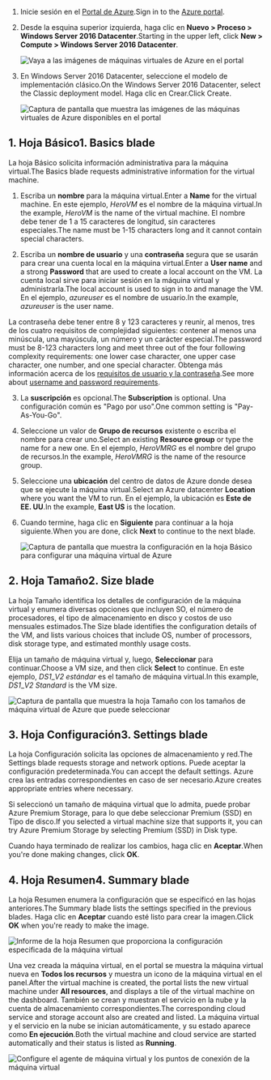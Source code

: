 1. <span data-ttu-id="a507c-101">Inicie sesión en el [Portal de Azure](https://portal.azure.com).</span><span class="sxs-lookup"><span data-stu-id="a507c-101">Sign in to the [Azure portal](https://portal.azure.com).</span></span>

2. <span data-ttu-id="a507c-102">Desde la esquina superior izquierda, haga clic en **Nuevo > Proceso > Windows Server 2016 Datacenter**.</span><span class="sxs-lookup"><span data-stu-id="a507c-102">Starting in the upper left, click **New > Compute > Windows Server 2016 Datacenter**.</span></span>

    ![Vaya a las imágenes de máquinas virtuales de Azure en el portal](./media/virtual-machines-common-portal-create-fqdn/marketplace-new.png)

3. <span data-ttu-id="a507c-104">En Windows Server 2016 Datacenter, seleccione el modelo de implementación clásico.</span><span class="sxs-lookup"><span data-stu-id="a507c-104">On the Windows Server 2016 Datacenter, select the Classic deployment model.</span></span> <span data-ttu-id="a507c-105">Haga clic en Crear.</span><span class="sxs-lookup"><span data-stu-id="a507c-105">Click Create.</span></span>

    ![Captura de pantalla que muestra las imágenes de las máquinas virtuales de Azure disponibles en el portal](./media/virtual-machines-common-portal-create-fqdn/deployment-classic-model.png)

## <a name="1-basics-blade"></a><span data-ttu-id="a507c-107">1. Hoja Básico</span><span class="sxs-lookup"><span data-stu-id="a507c-107">1. Basics blade</span></span>

<span data-ttu-id="a507c-108">La hoja Básico solicita información administrativa para la máquina virtual.</span><span class="sxs-lookup"><span data-stu-id="a507c-108">The Basics blade requests administrative information for the virtual machine.</span></span>

1. <span data-ttu-id="a507c-109">Escriba un **nombre** para la máquina virtual.</span><span class="sxs-lookup"><span data-stu-id="a507c-109">Enter a **Name** for the virtual machine.</span></span> <span data-ttu-id="a507c-110">En este ejemplo, _HeroVM_ es el nombre de la máquina virtual.</span><span class="sxs-lookup"><span data-stu-id="a507c-110">In the example, _HeroVM_ is the name of the virtual machine.</span></span> <span data-ttu-id="a507c-111">El nombre debe tener de 1 a 15 caracteres de longitud, sin caracteres especiales.</span><span class="sxs-lookup"><span data-stu-id="a507c-111">The name must be 1-15 characters long and it cannot contain special characters.</span></span>

2. <span data-ttu-id="a507c-112">Escriba un **nombre de usuario** y una **contraseña** segura que se usarán para crear una cuenta local en la máquina virtual.</span><span class="sxs-lookup"><span data-stu-id="a507c-112">Enter a **User name** and a strong **Password** that are used to create a local account on the VM.</span></span> <span data-ttu-id="a507c-113">La cuenta local sirve para iniciar sesión en la máquina virtual y administrarla.</span><span class="sxs-lookup"><span data-stu-id="a507c-113">The local account is used to sign in to and manage the VM.</span></span> <span data-ttu-id="a507c-114">En el ejemplo, _azureuser_ es el nombre de usuario.</span><span class="sxs-lookup"><span data-stu-id="a507c-114">In the example, _azureuser_ is the user name.</span></span>

 <span data-ttu-id="a507c-115">La contraseña debe tener entre 8 y 123 caracteres y reunir, al menos, tres de los cuatro requisitos de complejidad siguientes: contener al menos una minúscula, una mayúscula, un número y un carácter especial.</span><span class="sxs-lookup"><span data-stu-id="a507c-115">The password must be 8-123 characters long and meet three out of the four following complexity requirements: one lower case character, one upper case character, one number, and one special character.</span></span> <span data-ttu-id="a507c-116">Obtenga más información acerca de los [requisitos de usuario y la contraseña](../articles/virtual-machines/windows/faq.md).</span><span class="sxs-lookup"><span data-stu-id="a507c-116">See more about [username and password requirements](../articles/virtual-machines/windows/faq.md).</span></span>

3. <span data-ttu-id="a507c-117">La **suscripción** es opcional.</span><span class="sxs-lookup"><span data-stu-id="a507c-117">The **Subscription** is optional.</span></span> <span data-ttu-id="a507c-118">Una configuración común es "Pago por uso".</span><span class="sxs-lookup"><span data-stu-id="a507c-118">One common setting is "Pay-As-You-Go".</span></span>

4. <span data-ttu-id="a507c-119">Seleccione un valor de **Grupo de recursos** existente o escriba el nombre para crear uno.</span><span class="sxs-lookup"><span data-stu-id="a507c-119">Select an existing **Resource group** or type the name for a new one.</span></span> <span data-ttu-id="a507c-120">En el ejemplo, _HeroVMRG_ es el nombre del grupo de recursos.</span><span class="sxs-lookup"><span data-stu-id="a507c-120">In the example, _HeroVMRG_ is the name of the resource group.</span></span>

5. <span data-ttu-id="a507c-121">Seleccione una **ubicación** del centro de datos de Azure donde desea que se ejecute la máquina virtual.</span><span class="sxs-lookup"><span data-stu-id="a507c-121">Select an Azure datacenter **Location** where you want the VM to run.</span></span> <span data-ttu-id="a507c-122">En el ejemplo, la ubicación es **Este de EE. UU**.</span><span class="sxs-lookup"><span data-stu-id="a507c-122">In the example, **East US** is the location.</span></span>

6. <span data-ttu-id="a507c-123">Cuando termine, haga clic en **Siguiente** para continuar a la hoja siguiente.</span><span class="sxs-lookup"><span data-stu-id="a507c-123">When you are done, click **Next** to continue to the next blade.</span></span>

    ![Captura de pantalla que muestra la configuración en la hoja Básico para configurar una máquina virtual de Azure](./media/virtual-machines-common-portal-create-fqdn/basics-blade-classic.png)

## <a name="2-size-blade"></a><span data-ttu-id="a507c-125">2. Hoja Tamaño</span><span class="sxs-lookup"><span data-stu-id="a507c-125">2. Size blade</span></span>

<span data-ttu-id="a507c-126">La hoja Tamaño identifica los detalles de configuración de la máquina virtual y enumera diversas opciones que incluyen SO, el número de procesadores, el tipo de almacenamiento en disco y costos de uso mensuales estimados.</span><span class="sxs-lookup"><span data-stu-id="a507c-126">The Size blade identifies the configuration details of the VM, and lists various choices that include OS, number of processors, disk storage type, and estimated monthly usage costs.</span></span>  

<span data-ttu-id="a507c-127">Elija un tamaño de máquina virtual y, luego, **Seleccionar** para continuar.</span><span class="sxs-lookup"><span data-stu-id="a507c-127">Choose a VM size, and then click **Select** to continue.</span></span> <span data-ttu-id="a507c-128">En este ejemplo, _DS1_\__V2 estándar_ es el tamaño de máquina virtual.</span><span class="sxs-lookup"><span data-stu-id="a507c-128">In this example, _DS1_\__V2 Standard_ is the VM size.</span></span>

  ![Captura de pantalla que muestra la hoja Tamaño con los tamaños de máquina virtual de Azure que puede seleccionar](./media/virtual-machines-common-portal-create-fqdn/vm-size-classic.png)


## <a name="3-settings-blade"></a><span data-ttu-id="a507c-130">3. Hoja Configuración</span><span class="sxs-lookup"><span data-stu-id="a507c-130">3. Settings blade</span></span>

<span data-ttu-id="a507c-131">La hoja Configuración solicita las opciones de almacenamiento y red.</span><span class="sxs-lookup"><span data-stu-id="a507c-131">The Settings blade requests storage and network options.</span></span> <span data-ttu-id="a507c-132">Puede aceptar la configuración predeterminada.</span><span class="sxs-lookup"><span data-stu-id="a507c-132">You can accept the default settings.</span></span> <span data-ttu-id="a507c-133">Azure crea las entradas correspondientes en caso de ser necesario.</span><span class="sxs-lookup"><span data-stu-id="a507c-133">Azure creates appropriate entries where necessary.</span></span>

<span data-ttu-id="a507c-134">Si seleccionó un tamaño de máquina virtual que lo admita, puede probar Azure Premium Storage, para lo que debe seleccionar Premium (SSD) en Tipo de disco.</span><span class="sxs-lookup"><span data-stu-id="a507c-134">If you selected a virtual machine size that supports it, you can try Azure Premium Storage by selecting Premium (SSD) in Disk type.</span></span>

<span data-ttu-id="a507c-135">Cuando haya terminado de realizar los cambios, haga clic en **Aceptar**.</span><span class="sxs-lookup"><span data-stu-id="a507c-135">When you're done making changes, click **OK**.</span></span>

## <a name="4-summary-blade"></a><span data-ttu-id="a507c-136">4. Hoja Resumen</span><span class="sxs-lookup"><span data-stu-id="a507c-136">4. Summary blade</span></span>

<span data-ttu-id="a507c-137">La hoja Resumen enumera la configuración que se especificó en las hojas anteriores.</span><span class="sxs-lookup"><span data-stu-id="a507c-137">The Summary blade lists the settings specified in the previous blades.</span></span> <span data-ttu-id="a507c-138">Haga clic en **Aceptar** cuando esté listo para crear la imagen.</span><span class="sxs-lookup"><span data-stu-id="a507c-138">Click **OK** when you're ready to make the image.</span></span>

 ![Informe de la hoja Resumen que proporciona la configuración especificada de la máquina virtual](./media/virtual-machines-common-portal-create-fqdn/summary-blade-classic.png)

<span data-ttu-id="a507c-140">Una vez creada la máquina virtual, en el portal se muestra la máquina virtual nueva en **Todos los recursos** y muestra un icono de la máquina virtual en el panel.</span><span class="sxs-lookup"><span data-stu-id="a507c-140">After the virtual machine is created, the portal lists the new virtual machine under **All resources**, and displays a tile of the virtual machine on the dashboard.</span></span> <span data-ttu-id="a507c-141">También se crean y muestran el servicio en la nube y la cuenta de almacenamiento correspondientes.</span><span class="sxs-lookup"><span data-stu-id="a507c-141">The corresponding cloud service and storage account also are created and listed.</span></span> <span data-ttu-id="a507c-142">La máquina virtual y el servicio en la nube se inician automáticamente, y su estado aparece como **En ejecución**.</span><span class="sxs-lookup"><span data-stu-id="a507c-142">Both the virtual machine and cloud service are started automatically and their status is listed as **Running**.</span></span>

 ![Configure el agente de máquina virtual y los puntos de conexión de la máquina virtual](./media/virtual-machines-common-portal-create-fqdn/portal-with-new-vm.png)
